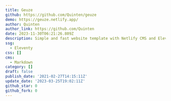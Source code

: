 ```yaml
---
title: Geuze
github: https://github.com/Quinten/geuze
demo: https://geuze.netlify.app/
author: Quinten
author_link: https://github.com/Quinten
date: 2023-11-30T06:21:26.809Z
description: Simple and fast website template with Netlify CMS and Eleventy
ssg:
  - Eleventy
css: []
cms:
  - Markdown
category: []
draft: false
publish_date: '2021-02-27T14:15:11Z'
update_date: '2023-03-25T19:02:11Z'
github_star: 0
github_fork: 0
---
```

